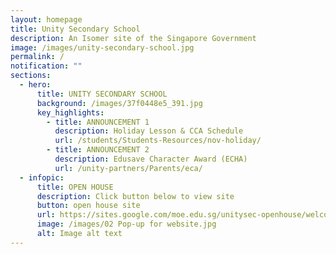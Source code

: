```yaml
---
layout: homepage
title: Unity Secondary School
description: An Isomer site of the Singapore Government
image: /images/unity-secondary-school.jpg
permalink: /
notification: ""
sections:
  - hero:
      title: UNITY SECONDARY SCHOOL
      background: /images/37f0448e5_391.jpg
      key_highlights:
        - title: ANNOUNCEMENT 1
          description: Holiday Lesson & CCA Schedule
          url: /students/Students-Resources/nov-holiday/
        - title: ANNOUNCEMENT 2
          description: Edusave Character Award (ECHA)
          url: /unity-partners/Parents/eca/
  - infopic:
      title: OPEN HOUSE
      description: Click button below to view site
      button: open house site
      url: https://sites.google.com/moe.edu.sg/unitysec-openhouse/welcome?pli=1
      image: /images/02 Pop-up for website.jpg
      alt: Image alt text
---
```

